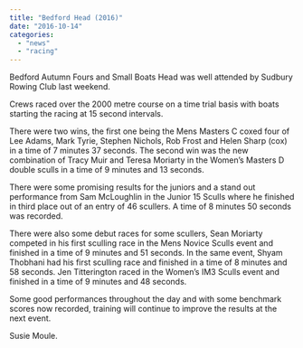 ```yaml
---
title: "Bedford Head (2016)"
date: "2016-10-14"
categories: 
  - "news"
  - "racing"
---
```


Bedford Autumn Fours and Small Boats Head was well attended by Sudbury Rowing Club last weekend.

Crews raced over the 2000 metre course on a time trial basis with boats starting the racing at 15 second intervals.

There were two wins, the first one being the Mens Masters C coxed four of Lee Adams, Mark Tyrie, Stephen Nichols, Rob Frost and Helen Sharp (cox) in a time of 7 minutes 37 seconds. The second win was the new combination of Tracy Muir and Teresa Moriarty in the Women’s Masters D double sculls in a time of 9 minutes and 13 seconds.

There were some promising results for the juniors and a stand out performance from Sam McLoughlin in the Junior 15 Sculls where he finished in third place out of an entry of 46 scullers. A time of 8 minutes 50 seconds was recorded.

There were also some debut races for some scullers, Sean Moriarty competed in his first sculling race in the Mens Novice Sculls event and finished in a time of 9 minutes and 51 seconds. In the same event, Shyam Thobhani had his first sculling race and finished in a time of 8 minutes and 58 seconds. Jen Titterington raced in the Women’s IM3 Sculls event and finished in a time of 9 minutes and 48 seconds.

Some good performances throughout the day and with some benchmark scores now recorded, training will continue to improve the results at the next event.

Susie Moule.
